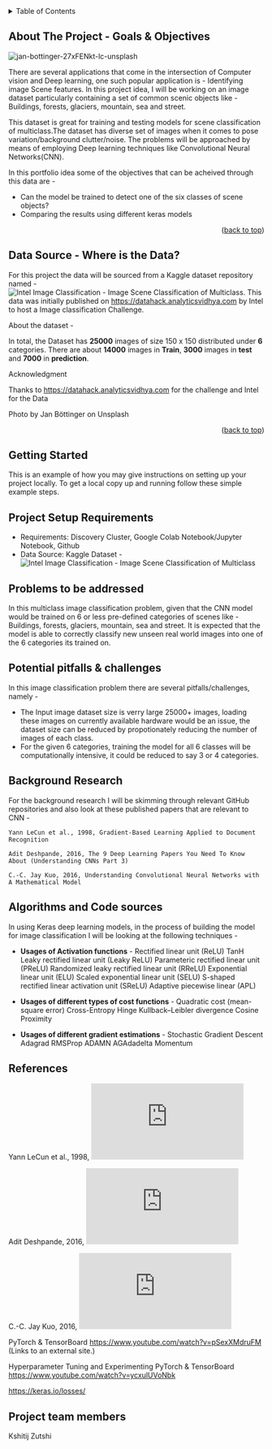 <!-- TABLE OF CONTENTS -->
<details>
  <summary>Table of Contents</summary>
  <ol>
    <li>
      <a href="#about-the-project">About The Project</a>
      <ul>
        <li><a href="#data-source">Data Source - Where is the Data?</a></li>
      </ul>
    </li>
    <li>
      <a href="#getting-started">Getting Started</a>
      <ul>
        <li><a href="#project-requirements">Project Setup Requirements</a></li>
      </ul>
    </li>
    <li><a href="#problems-to-be-addressed">Problems to be addressed</a></li>
    <li><a href="#potential-pitfalls-challenges">Potential pitfalls & challenges</a></li>
    <li><a href="#background-research">Background Research</a></li>
    <li><a href="#algorithms-and-code-sources">Algorithms and Code sources</a></li>
    <li><a href="#references">References</a></li>
    <li><a href="#project-team-members">Project team members</a></li>
  </ol>
</details>

<!-- ABOUT THE PROJECT -->
## About The Project - Goals & Objectives

![jan-bottinger-27xFENkt-lc-unsplash](https://user-images.githubusercontent.com/13203059/142784115-65d7f85a-8e1e-4a1e-bee2-84178fbbdc48.jpg)



There are several applications that come in the intersection of Computer vision and Deep learning, one such popular application is - Identifying image Scene features. In this project idea, I will be working on an image dataset particularly containing a set of common scenic objects like - Buildings, forests, glaciers, mountain, sea and street.

This dataset is great for training and testing models for scene classification of multiclass.The dataset has diverse set of images when it comes to pose variation/background clutter/noise. The problems will be approached by means of employing Deep learning techniques like Convolutional Neural Networks(CNN).

In this portfolio idea some of the objectives that can be acheived through this data are - 
* Can the model be trained to detect one of the six classes of scene objects?
* Comparing the results using different keras models



<p align="right">(<a href="#top">back to top</a>)</p>

## Data Source - Where is the Data?

For this project the data will be sourced from a Kaggle dataset repository named - ![Intel Image Classification - Image Scene Classification of Multiclass](https://www.kaggle.com/puneet6060/intel-image-classification). This data was initially published on https://datahack.analyticsvidhya.com by Intel to host a Image classification Challenge.

About the dataset - 

In total, the Dataset has **25000** images of size 150 x 150 distributed under **6** categories.
There are about **14000** images in **Train**, **3000** images in **test** and **7000** in **prediction**.

Acknowledgment

Thanks to https://datahack.analyticsvidhya.com for the challenge and Intel for the Data

Photo by Jan Böttinger on Unsplash

<p align="right">(<a href="#top">back to top</a>)</p>

<!-- GETTING STARTED -->
## Getting Started

This is an example of how you may give instructions on setting up your project locally.
To get a local copy up and running follow these simple example steps.

## Project Setup Requirements

- Requirements: Discovery Cluster, Google Colab Notebook/Jupyter Notebook, Github
- Data Source: Kaggle Dataset - ![Intel Image Classification - Image Scene Classification of Multiclass](https://www.kaggle.com/puneet6060/intel-image-classification)


<!-- PROBLEMS TO BE ADDRESSED -->
## Problems to be addressed

In this multiclass image classification problem, given that the CNN model would be trained on 6 or less pre-defined categories of scenes like - Buildings, forests, glaciers, mountain, sea and street. It is expected that the model is able to correctly classify new unseen real world images into one of the 6 categories its trained on.


## Potential pitfalls & challenges

In this image classification problem there are several pitfalls/challenges, namely - 

- The Input image dataset size is verry large 25000+ images, loading these images on currently available hardware would be an issue, the dataset size can be reduced by propotionately reducing the number of images of each class.
- For the given 6 categories, training the model for all 6 classes will be computationally intensive, it could be reduced to say 3 or 4 categories.

## Background Research

For the background research I will be skimming through relevant GitHub repositories and also look at these published papers that are relevant to CNN - 

    Yann LeCun et al., 1998, Gradient-Based Learning Applied to Document Recognition
    
    Adit Deshpande, 2016, The 9 Deep Learning Papers You Need To Know About (Understanding CNNs Part 3)
    
    C.-C. Jay Kuo, 2016, Understanding Convolutional Neural Networks with A Mathematical Model

## Algorithms and Code sources

In using Keras deep learning models, in the process of building the model for image classification I will be looking at the following techniques - 

- **Usages of Activation functions** - Rectified linear unit (ReLU)
TanH
Leaky rectified linear unit (Leaky ReLU)
Parameteric rectified linear unit (PReLU) Randomized leaky rectified linear unit (RReLU)
Exponential linear unit (ELU)
Scaled exponential linear unit (SELU)
S-shaped rectified linear activation unit (SReLU)
Adaptive piecewise linear (APL)

- **Usages of different types of cost functions** - Quadratic cost (mean-square error)
Cross-Entropy
Hinge
Kullback–Leibler divergence
Cosine Proximity

- **Usages of different gradient estimations** - Stochastic Gradient Descent
Adagrad
RMSProp
ADAMN
AGAdadelta
Momentum




## References

Yann LeCun et al., 1998, ![Gradient-Based Learning Applied to Document Recognition](http://yann.lecun.com/exdb/publis/pdf/lecun-01a.pdf)

Adit Deshpande, 2016, ![The 9 Deep Learning Papers You Need To Know About (Understanding CNNs Part 3)](https://adeshpande3.github.io/adeshpande3.github.io/The-9-Deep-Learning-Papers-You-Need-To-Know-About.html)

C.-C. Jay Kuo, 2016, ![Understanding Convolutional Neural Networks with A Mathematical Model](https://arxiv.org/pdf/1609.04112.pdf)

PyTorch & TensorBoard
https://www.youtube.com/watch?v=pSexXMdruFM
 (Links to an external site.)

Hyperparameter Tuning and Experimenting PyTorch & TensorBoard
https://www.youtube.com/watch?v=ycxulUVoNbk

https://keras.io/losses/


## Project team members

Kshitij Zutshi
